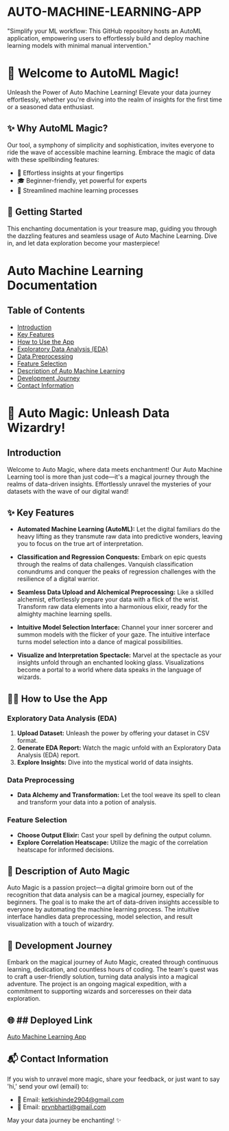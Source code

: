 # AUTO-MACHINE-LEARNING-APP
"Simplify your ML workflow: This GitHub repository hosts an AutoML application, empowering users to effortlessly build and deploy machine learning models with minimal manual intervention."
# 🚀 Welcome to AutoML Magic!

Unleash the Power of Auto Machine Learning! Elevate your data journey effortlessly, whether you're diving into the realm of insights for the first time or a seasoned data enthusiast.



## ✨ Why AutoML Magic?

Our tool, a symphony of simplicity and sophistication, invites everyone to ride the wave of accessible machine learning. Embrace the magic of data with these spellbinding features:

- 🌟 Effortless insights at your fingertips
- 🎓 Beginner-friendly, yet powerful for experts
- 🚀 Streamlined machine learning processes

## 📖 Getting Started

This enchanting documentation is your treasure map, guiding you through the dazzling features and seamless usage of Auto Machine Learning. Dive in, and let data exploration become your masterpiece!

# Auto Machine Learning Documentation

## Table of Contents
- [Introduction](#introduction)
- [Key Features](#key-features)
- [How to Use the App](#how-to-use-the-app)
- [Exploratory Data Analysis (EDA)](#exploratory-data-analysis-eda)
- [Data Preprocessing](#data-preprocessing)
- [Feature Selection](#feature-selection)
- [Description of Auto Machine Learning](#description-of-auto-machine-learning)
- [Development Journey](#development-journey)
- [Contact Information](#contact-information)

# 🚀 Auto Magic: Unleash Data Wizardry!

## Introduction
Welcome to Auto Magic, where data meets enchantment! Our Auto Machine Learning tool is more than just code—it's a magical journey through the realms of data-driven insights. Effortlessly unravel the mysteries of your datasets with the wave of our digital wand!

## ✨ Key Features
- **Automated Machine Learning (AutoML):** Let the digital familiars do the heavy lifting as they transmute raw data into predictive wonders, leaving you to focus on the true art of interpretation.
  
- **Classification and Regression Conquests:** Embark on epic quests through the realms of data challenges. Vanquish classification conundrums and conquer the peaks of regression challenges with the resilience of a digital warrior.

- **Seamless Data Upload and Alchemical Preprocessing:** Like a skilled alchemist, effortlessly prepare your data with a flick of the wrist. Transform raw data elements into a harmonious elixir, ready for the almighty machine learning spells.

- **Intuitive Model Selection Interface:** Channel your inner sorcerer and summon models with the flicker of your gaze. The intuitive interface turns model selection into a dance of magical possibilities.

- **Visualize and Interpretation Spectacle:** Marvel at the spectacle as your insights unfold through an enchanted looking glass. Visualizations become a portal to a world where data speaks in the language of wizards.

## 🧙‍♂️ How to Use the App
### Exploratory Data Analysis (EDA)
1. **Upload Dataset:** Unleash the power by offering your dataset in CSV format.
2. **Generate EDA Report:** Watch the magic unfold with an Exploratory Data Analysis (EDA) report.
3. **Explore Insights:** Dive into the mystical world of data insights.

### Data Preprocessing
- **Data Alchemy and Transformation:** Let the tool weave its spell to clean and transform your data into a potion of analysis.

### Feature Selection
- **Choose Output Elixir:** Cast your spell by defining the output column.
- **Explore Correlation Heatscape:** Utilize the magic of the correlation heatscape for informed decisions.

## 🌟 Description of Auto Magic
Auto Magic is a passion project—a digital grimoire born out of the recognition that data analysis can be a magical journey, especially for beginners. The goal is to make the art of data-driven insights accessible to everyone by automating the machine learning process. The intuitive interface handles data preprocessing, model selection, and result visualization with a touch of wizardry.

## 🚀 Development Journey
Embark on the magical journey of Auto Magic, created through continuous learning, dedication, and countless hours of coding. The team's quest was to craft a user-friendly solution, turning data analysis into a magical adventure. The project is an ongoing magical expedition, with a commitment to supporting wizards and sorceresses on their data exploration.

## 🌐 ## Deployed Link
[Auto Machine Learning App](https://automachinelearning.streamlit.app/)

## 📬 Contact Information
If you wish to unravel more magic, share your feedback, or just want to say 'hi,' send your owl (email) to:

- 📧 Email: ketkishinde2904@gmail.com
- 📧 Email: prvnbharti@gmail.com


May your data journey be enchanting! ✨
